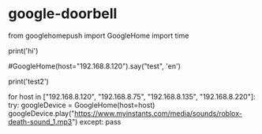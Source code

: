 # google-doorbell


from googlehomepush import GoogleHome
import time 

print('hi')

#GoogleHome(host="192.168.8.120").say("test", 'en')

print('test2')

for host in ["192.168.8.120", "192.168.8.75",  "192.168.8.135", "192.168.8.220"]:
    try:
        googleDevice = GoogleHome(host=host)
        googleDevice.play("https://www.myinstants.com/media/sounds/roblox-death-sound_1.mp3")
    except:
        pass
